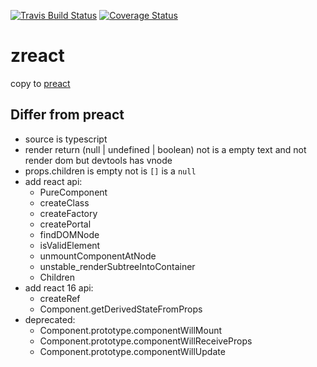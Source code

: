 [![Travis Build Status](https://travis-ci.org/zeromake/zreact.svg?branch=master)](https://travis-ci.org/zeromake/zreact)
[![Coverage Status](https://coveralls.io/repos/github/zeromake/zreact/badge.svg?branch=master)](https://coveralls.io/github/zeromake/zreact?branch=master)

# zreact

copy to [preact](https://github.com/developit/preact)

## Differ from preact

- source is typescript
- render return (null | undefined | boolean) not is a empty text and not render dom but devtools has vnode
- props.children is empty not is `[]` is a `null`
- add react api:
    - PureComponent
    - createClass
    - createFactory
    - createPortal
    - findDOMNode
    - isValidElement
    - unmountComponentAtNode
    - unstable_renderSubtreeIntoContainer
    - Children
- add react 16 api:
    - createRef
    - Component.getDerivedStateFromProps
- deprecated:
    - Component.prototype.componentWillMount
    - Component.prototype.componentWillReceiveProps
    - Component.prototype.componentWillUpdate
